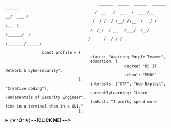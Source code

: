 ```
                                         ______  _____  ______  ______  ______ 
                                       /  __   /  ___  /  ___ /__   __/  ___ /
                                      /  / /  / /__/ /\__  \   / /   \__  \ 
                                     /  /_/  / __   /___/  /__/ /______/  /
                                    /_____ /__/ /_/______ /_______/______/

				const profile = {
 									 status: "Aspiring Purple Teamer",
 									 education: {
    												degree: "BS IT Network & Cybersecurity",
													school: "MMDC"
  								},
									 interests: ["CTF", "Web Exploit", "Creative Coding"],
                                     currentlyLearning: "Learn Fundamentals of Security Engineer",
  									 funFact: "I prolly spend more time in a terminal than in a GUI."
								};
```

<details>
<summary><strong>(★^O^★)~~[CLICK ME]~~></strong></summary>
  
<img src="https://tryhackme-badges.s3.amazonaws.com/0as.png" alt="TryHackMe Badge" width="30%"/>
<img src="https://www.codewars.com/users/0asisCat/badges/large" alt="Codewars Badge"/>

```
	(                                                                  
	)\ )   )                  (    (       *   )               (       
	(()/(( /(     (  (         )\ ) )\ )  ` )  /(    (  ( (  (  )\  (   
 	/(_))\()) (  )\))(     ( (()/((()/(   ( )(_)|   )\))()\))(((_)))\  
	(_))((_)\  )\((_)()\    )\ /(_))/(_)) (_(_()))\ ((_))((_))\ _ /((_) 
	/ __| |(_)((_)(()((_)  ((_|_) _(_) _| |_   _((_) (()(_|()(_) (_))   
	\__ \ ' \/ _ \ V  V / / _ \|  _||  _|   | |/ _ \/ _` / _` || / -_)  
	|___/_||_\___/\_/\_/  \___/|_|  |_|     |_|\___/\__, \__, ||_\___|  
   	                                                |___/|___/        
```
</details>
